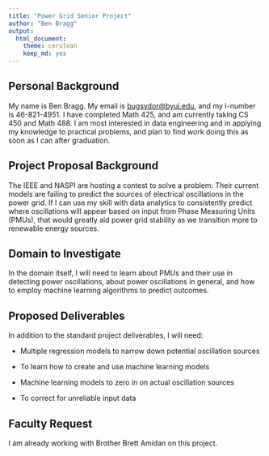 ```yaml
---
title: "Power Grid Senior Project"
author: "Ben Bragg"
output: 
  html_document: 
    theme: cerulean
    keep_md: yes
---
```




## Personal Background

My name is Ben Bragg. My email is bugsydor@byui.edu, and my I-number is 46-821-4951. I have completed Math 425, and am currently taking CS 450 and Math 488. I am most interested in data engineering and in applying my knowledge to practical problems, and plan to find work doing this as soon as I can after graduation.

## Project Proposal Background

The IEEE and NASPI are hosting a contest to solve a problem: Their current models are failing to predict the sources of electrical oscillations in the power grid. If I can use my skill with data analytics to consistently predict where oscillations will appear based on input from Phase Measuring Units (PMUs), that would greatly aid power grid stability as we transition more to renewable energy sources.

## Domain to Investigate

In the domain itself, I will need to learn about PMUs and their use in detecting power oscillations, about power oscillations in general, and how to employ machine learning algorithms to predict outcomes.

## Proposed Deliverables

In addition to the standard project deliverables, I will need: 

* Multiple regression models to narrow down potential oscillation sources

* To learn how to create and use machine learning models

* Machine learning models to zero in on actual oscillation sources

* To correct for unreliable input data

## Faculty Request

I am already working with Brother Brett Amidan on this project.
